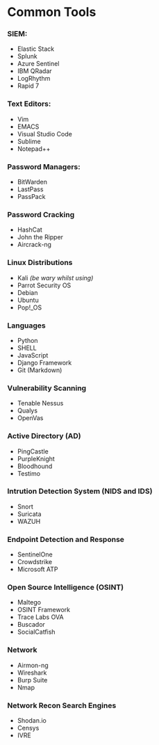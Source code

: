 # Common Tools

### SIEM:
* Elastic Stack
* Splunk
* Azure Sentinel
* IBM QRadar
* LogRhythm
* Rapid 7

### Text Editors:
* Vim
* EMACS
* Visual Studio Code
* Sublime
* Notepad++

### Password Managers:
* BitWarden
* LastPass
* PassPack

### Password Cracking
* HashCat
* John the Ripper
* Aircrack-ng

### Linux Distributions
* Kali _(be wary whilst using)_
* Parrot Security OS
* Debian
* Ubuntu
* Pop!_OS 

### Languages
* Python
* SHELL
* JavaScript
* Django Framework
* Git (Markdown)

### Vulnerability Scanning
* Tenable Nessus
* Qualys
* OpenVas

### Active Directory (AD)
* PingCastle
* PurpleKnight
* Bloodhound
* Testimo

### Intrution Detection System (NIDS and IDS)
* Snort
* Suricata
* WAZUH

### Endpoint Detection and Response
* SentinelOne
* Crowdstrike
* Microsoft ATP

### Open Source Intelligence (OSINT)
* Maltego
* OSINT Framework
* Trace Labs OVA
* Buscador
* SocialCatfish

### Network
* Airmon-ng
* Wireshark
* Burp Suite
* Nmap

### Network Recon Search Engines
* Shodan.io
* Censys
* IVRE
